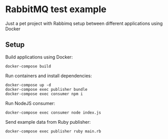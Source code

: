 # RabbitMQ test example

Just a pet project with Rabbimq setup between different applications using Docker

## Setup

Build applications using Docker:

```
docker-compose build
```

Run containers and install dependencies:

```
docker-compose up -d
docker-compose exec publisher bundle
docker-compose exec consumer npm i
```

Run NodeJS consumer:

```
docker-compose exec consumer node index.js
```

Send example data from Ruby publisher:

```
docker-compose exec publisher ruby main.rb
```
